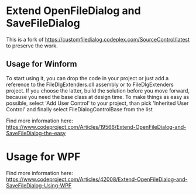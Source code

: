 # Extend OpenFileDialog and SaveFileDialog

This is a fork of https://customfiledialog.codeplex.com/SourceControl/latest to preserve the work.


## Usage for Winform
To start using it, you can drop the code in your project or just add a reference to the FileDlgExtenders.dll assembly or to FileDlgExtenders project. If you choose the latter, build the solution before you move forward, because you need the base class at design time. To make things as easy as possible, select 'Add User Control' to your project, than pick 'Inherited User Control' and finally select FileDialogControlBase from the list

Find more information here: https://www.codeproject.com/Articles/19566/Extend-OpenFileDialog-and-SaveFileDialog-the-easy
# Usage for WPF 

Find more information here: https://www.codeproject.com/Articles/42008/Extend-OpenFileDialog-and-SaveFileDialog-Using-WPF
